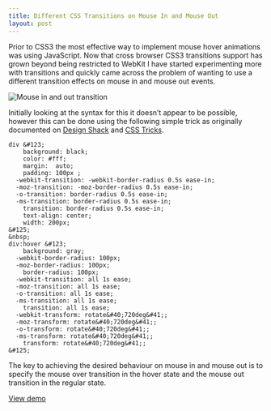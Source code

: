 ```yaml
---
title: Different CSS Transitions on Mouse In and Mouse Out
layout: post
---
```


Prior to CSS3 the most effective way to implement mouse hover animations was using JavaScript. Now that cross browser CSS3 transitions support has grown beyond being restricted to WebKit I have started experimenting more with transitions and quickly came across the problem of wanting to use a different transition effects on mouse in and mouse out events.

![Mouse in and out transition](http://www.waynemoir.com/wp-content/uploads/2012/01/mouseinout.jpg)

Initially looking at the syntax for this it doesn’t appear to be possible, however this can be done using the following simple trick as originally documented on [Design Shack](http://www.designshack.net/articles/css/mastering-mouse-enter-and-exit-events-with-css-transitions/) and [CSS Tricks](http://css-tricks.com/different-transitions-for-hover-on-hover-off/).

    div &#123;
        background: black;
        color: #fff;
        margin:  auto;
        padding: 100px ;
      -webkit-transition: -webkit-border-radius 0.5s ease-in;
      -moz-transition: -moz-border-radius 0.5s ease-in;
      -o-transition: border-radius 0.5s ease-in;
      -ms-transition: border-radius 0.5s ease-in;
        transition: border-radius 0.5s ease-in;
        text-align: center;
        width: 200px;
    &#125;
    &nbsp;
    div:hover &#123;
        background: gray;
      -webkit-border-radius: 100px;
      -moz-border-radius: 100px;
        border-radius: 100px;
      -webkit-transition: all 1s ease;
      -moz-transition: all 1s ease;
      -o-transition: all 1s ease;
      -ms-transition: all 1s ease;
        transition: all 1s ease;
      -webkit-transform: rotate&#40;720deg&#41;;
      -moz-transform: rotate&#40;720deg&#41;;
      -o-transform: rotate&#40;720deg&#41;;
      -ms-transform: rotate&#40;720deg&#41;;
        transform: rotate&#40;720deg&#41;;
    &#125;

The key to achieving the desired behaviour on mouse in and mouse out is to specify the mouse over transition in the hover state and the mouse out transition in the regular state.

[View demo](http://jsfiddle.net/QKUdx/1/)
